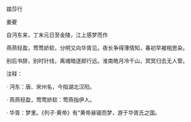 
踏莎行

姜夔

自沔东来，丁末元日至金陵，江上感梦而作

燕燕轻盈，莺莺娇软，分明又向华胥见。夜长争得薄情知，春初早被相思染。

别后书辞，别时针线，离魂暗逐郎行远。淮南皓月冷千山，冥冥归去无人管。

 

注释：

·   沔东：唐、宋州名，今指湖北汉阳。

·   燕燕轻盈，莺莺娇软：莺燕指伊人。

·   华胥：梦里。《列子·黄帝》有“黄帝昼寝而梦，游于华胥氏之国。